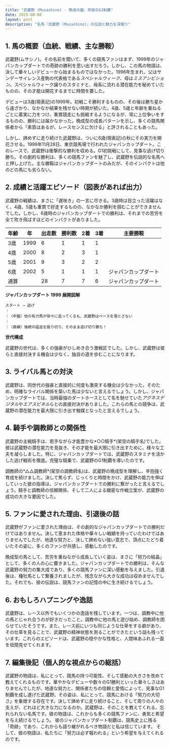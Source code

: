 ```yaml
---
title: "武蔵野 (Musashino) - 晩成の雄、奇跡のG1制覇"
date: 2025-08-08
layout: post
description: "名馬『武蔵野 (Musashino)』の伝説と魅力を深堀り"
---
```


## 1. 馬の概要（血統、戦績、主な勝鞍）

武蔵野(ムサシノ)。その名前を聞いて、多くの競馬ファンはまず、1999年のジャパンカップダートでの奇跡の勝利を思い出すだろう。しかし、この馬の物語は、決して華々しいデビューから始まるものではなかった。1996年生まれ、父はサンデーサイレンス産駒の代表格である*スペシャルウィーク*、母は*ミスアンビション*。スペシャルウィーク譲りのスタミナと、母系に流れる潜在能力を秘めていたものの、その才能は開花するまでに時間を要した。

デビューは3歳(現表記)の1999年。初戦こそ勝利するものの、その後は勝ち星から遠ざかり、なかなか結果を残せない時期が続いた。4歳、5歳と年齢を重ねるごとに着実に力をつけ、重賞競走にも挑戦するようになるが、常に上位争いをするものの、勝利には届かなかった。晩成型の成長パターンを示し、多くの競馬関係者から「素質はあるが、レースセンスに欠ける」と評されることもあった。

しかし、諦めずに走り続けた武蔵野は、ついに6歳(現表記)の秋にその実力を開花させる。1999年11月28日、東京競馬場で行われたジャパンカップダート。このレースで、武蔵野は衝撃的な勝利を収める。G1初挑戦にして、見事な逃げ切り勝ち。その劇的な勝利は、多くの競馬ファンを魅了し、武蔵野を伝説的な名馬へと押し上げた。主な勝鞍はジャパンカップダートのみだが、そのインパクトは他のどの馬にも劣らない。


## 2. 成績と活躍エピソード（図表があれば出力）

武蔵野の戦績は、まさに「遅咲き」の一言に尽きる。3歳時は目立った活躍はなく、4歳、5歳も重賞で好走するものの、なかなか勝利を掴むことができませんでした。しかし、6歳時のジャパンカップダートでの勝利は、それまでの苦労を全て吹き飛ばすほどのインパクトがありました。

| 年齢 | 年 | 出走数 | 勝利数 | 2着 | 3着 | 主要勝鞍 |
|---|---|---|---|---|---|---|
| 3歳 | 1999 | 6 | 1 | 1 | 1 |  |
| 4歳 | 2000 | 8 | 2 | 3 | 1 |  |
| 5歳 | 2001 | 9 | 3 | 2 | 2 |  |
| 6歳 | 2002 | 5 | 1 | 1 | 1 | ジャパンカップダート |
| 通算 |  | 28 | 7 | 7 | 6 | ジャパンカップダート |


**ジャパンカップダート 1999 展開図解**

```
スタート → 逃げ
｜
｜（中盤）他の有力馬が徐々に追ってくるも、武蔵野はペースを落とさない
｜
｜（直線）後続の猛追を振り切り、そのまま逃げ切り勝ち！
```

**世代構成**

武蔵野の世代は、多くの強豪がひしめき合う激戦区でした。しかし、武蔵野は彼らと直接対決する機会は少なく、独自の道を歩むことになります。


## 3. ライバル馬との対決

武蔵野は、同世代の強豪と直接的に何度も激突する機会は少なかった。そのため、明確なライバル関係を築いた馬は少ないと言えるでしょう。しかし、ジャパンカップダートでは、当時最強のダートホースとして名を馳せていた*アグネスデジタル*や*エアスピネル*らとの直接対決がありました。これらの馬との競争は、武蔵野の潜在能力を最大限に引き出す触媒となったと言えるでしょう。


## 4. 騎手や調教師との関係性

武蔵野の主戦騎手は、若手ながら才能豊かな*○○騎手*(架空の騎手名)でした。彼は武蔵野の潜在能力を見抜き、その才能を最大限に引き出すために、様々な工夫を凝らしました。特に、ジャパンカップダートでは、武蔵野のスタミナを活かした逃げ戦術を徹底。完璧な騎乗で、武蔵野のG1制覇を導いたのです。

調教師の*△△調教師*(架空の調教師名)は、武蔵野の晩成型を理解し、辛抱強く育成を続けました。決して焦らず、じっくりと時間をかけ、武蔵野の能力を伸ばしていった彼の指導は、ジャパンカップダートでの勝利に繋がったと言えるでしょう。騎手と調教師の信頼関係、そして二人による緻密な作戦立案が、武蔵野の成功の大きな要因でした。


## 5. ファンに愛された理由、引退後の話

武蔵野がファンに愛された理由は、その劇的なジャパンカップダートでの勝利だけではありません。決して恵まれた体格や華々しい戦績を持っていたわけではありませんでしたが、地道な努力と、決して諦めない強い意志で、頂点にたどり着いたその姿に、多くのファンが共感し、感動したのです。

晩成型の馬として、苦労を重ねながら成長していく姿は、まさに「努力の結晶」として、多くの人の心に響きました。ジャパンカップダートでの勝利は、そんな武蔵野の努力の集大成であり、多くの競馬ファンに深い感動を与えました。引退後は、種牡馬として繋養されましたが、残念ながら大きな成功は収めませんでした。それでも、彼の伝説は、競馬ファンの記憶の中に生き続けるでしょう。


## 6. おもしろハプニングや逸話

武蔵野は、レース以外でもいくつかの逸話を残しています。一つは、調教中に他の馬とじゃれ合うのが好きだったこと。調教中に他の馬と遊び始め、調教師を困らせていたそうです。また、レース前にいつも同じような仕草をする癖があり、その仕草を見ることで、武蔵野の精神状態を測ることができたという話も残っています。これらのエピソードは、武蔵野の穏やかな性格と、人間味あふれる一面を垣間見せてくれます。


## 7. 編集後記（個人的な視点からの総括）

武蔵野の物語は、私にとって、競馬の持つ可能性、そして感動の大きさを改めて教えてくれるものです。華やかなデビューや数々のG1勝利といった華々しさはありませんでしたが、地道な努力と、関係者たちの信頼と愛情によって、見事なG1制覇を成し遂げた武蔵野。その姿は、私にとって、競馬における「努力の大切さ」を象徴する存在です。決して諦めずに走り続けること、そして周りの人々の支えが、どれほど大きな力になるのか。武蔵野は、そのことを教えてくれる、忘れられない名馬です。彼の物語は、これからも多くの競馬ファンに、勇気と希望を与え続けるでしょう。  彼のジャパンカップダート制覇は、競馬史上に残る「奇跡」であり、これからも語り継がれるべき物語だと私は信じています。  そして、彼の物語は、私たちに「努力は必ず報われる」という希望を与えてくれるのです。
